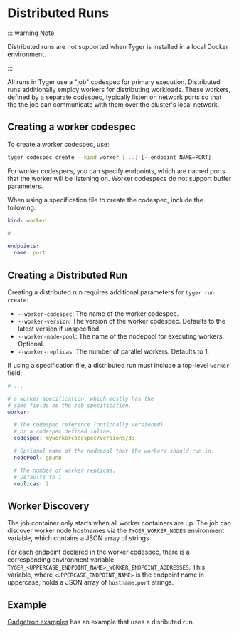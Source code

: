 # Distributed Runs

::: warning Note

Distributed runs are not supported when Tyger is installed in a local Docker
environment.

:::

All runs in Tyger use a "job" codespec for primary execution. Distributed runs
additionally employ workers for distributing workloads. These workers, defined
by a separate codespec, typically listen on network ports so that the the job
can communicate with them over the cluster's local network.

## Creating a worker codespec

To create a worker codespec, use:

```bash
tyger codespec create --kind worker [...] [--endpoint NAME=PORT]
```

For worker codespecs, you can specify endpoints, which are named ports that the
worker will be listening on. Worker codespecs do not support buffer parameters.

When using a specification file to create the codespec, include the following:

```yaml
kind: worker

# ...

endpoints:
  name: port
```

## Creating a Distributed Run

Creating a distributed run requires additional parameters for `tyger run create`:

- `--worker-codespec`: The name of the worker codespec.
- `--worker-version`: The version of the worker codespec. Defaults to the latest
  version if unspecified.
- `--worker-node-pool`: The name of the nodepool for executing workers.
  Optional.
- `--worker-replicas`: The number of parallel workers. Defaults to 1.

If using a specification file, a distributed run must include a top-level
`worker` field:

```yaml
# ...

# a worker specification, which mostly has the
# same fields as the job specification.
worker:

  # The codespec reference (optionally versioned)
  # or a codespec defined inline.
  codespec: myworkercodespec/versions/33

  # Optional name of the nodepool that the workers should run in.
  nodePool: gpunp

  # The number of worker replicas.
  # Defaults to 1.
  replicas: 2
```

## Worker Discovery

The job container only starts when all worker containers are up. The job
can discover worker node hostnames via the `TYGER_WORKER_NODES` environment
variable, which contains a JSON array of strings.

For each endpoint declared in the worker codespec, there is a corresponding
environment variable
`TYGER_<UPPERCASE_ENDPOINT_NAME>_WORKER_ENDPOINT_ADDRESSES`. This variable,
where `<UPPERCASE_ENDPOINT_NAME>` is the endpoint name in uppercase, holds a
JSON array of `hostname:port` strings.

## Example

[Gadgetron
examples](../reference/gadgetron/gadgetron.md#distributed-reconstruction) has an
example that uses a disributed run.
